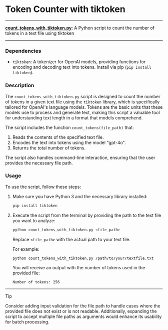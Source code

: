 # Token Counter with tiktoken

---

**[count_tokens_with_tiktoken.py](/count_tokens_with_tiktoken.py)**: A Python script to count the number of tokens in a text file using tiktoken

---

### Dependencies

- `tiktoken`: A tokenizer for OpenAI models, providing functions for encoding and decoding text into tokens. Install via pip (`pip install tiktoken`).

### Description

The `count_tokens_with_tiktoken.py` script is designed to count the number of tokens in a given text file using the `tiktoken` library, which is specifically tailored for OpenAI's language models. Tokens are the basic units that these models use to process and generate text, making this script a valuable tool for understanding text length in a format that models comprehend.

The script includes the function `count_tokens(file_path)` that:
1. Reads the contents of the specified text file.
2. Encodes the text into tokens using the model "gpt-4o".
3. Returns the total number of tokens.

The script also handles command-line interaction, ensuring that the user provides the necessary file path.

### Usage

To use the script, follow these steps:

1. Make sure you have Python 3 and the necessary library installed:
   ```bash
   pip install tiktoken
   ```

2. Execute the script from the terminal by providing the path to the text file you want to analyze:
   ```bash
   python count_tokens_with_tiktoken.py <file_path>
   ```

   Replace `<file_path>` with the actual path to your text file.

   For example:
   ```bash
   python count_tokens_with_tiktoken.py /path/to/your/textfile.txt
   ```

   You will receive an output with the number of tokens used in the provided file:
   ```
   Number of tokens: 256
   ```

---

> [!TIP]  
> Consider adding input validation for the file path to handle cases where the provided file does not exist or is not readable. Additionally, expanding the script to accept multiple file paths as arguments would enhance its usability for batch processing.
